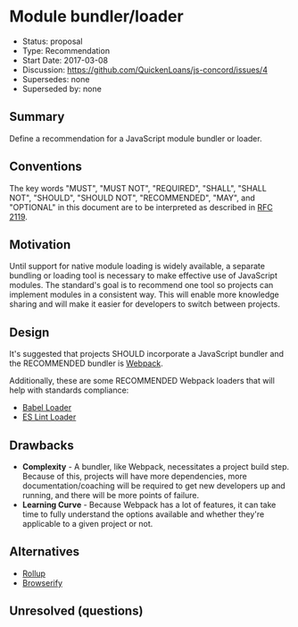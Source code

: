 # Module bundler/loader

  - Status: proposal
  - Type: Recommendation
  - Start Date: 2017-03-08
  - Discussion: https://github.com/QuickenLoans/js-concord/issues/4
  - Supersedes: none
  - Superseded by: none


## Summary
[Summary]: #summary

Define a recommendation for a JavaScript module bundler or loader.


## Conventions
[Conventions]: #conventions

The key words "MUST", "MUST NOT", "REQUIRED", "SHALL", "SHALL NOT", "SHOULD",
"SHOULD NOT", "RECOMMENDED", "MAY", and "OPTIONAL" in this document are to be
interpreted as described in [RFC 2119](http://tools.ietf.org/html/rfc2119).


## Motivation
[Motivation]: #motivation

Until support for native module loading is widely available, a separate bundling
or loading tool is necessary to make effective use of JavaScript modules. The standard's goal is to recommend one tool so projects can implement modules in a
consistent way. This will enable more knowledge sharing and will make it easier for
developers to switch between projects.


## Design
[Design]: #design

It's suggested that projects SHOULD incorporate a JavaScript bundler and the RECOMMENDED bundler is [Webpack](https://webpack.js.org/).

Additionally, these are some RECOMMENDED Webpack loaders that will help with standards compliance:

  - [Babel Loader](https://github.com/babel/babel-loader)
  - [ES Lint Loader](https://github.com/MoOx/eslint-loader)


## Drawbacks
[Drawbacks]: #drawbacks

  - **Complexity** - A bundler, like Webpack, necessitates a project build step. Because of this, projects will have more dependencies, more documentation/coaching will be required to get new developers up and running, and there will be more points of failure.
  - **Learning Curve** - Because Webpack has a lot of features, it can take time to fully understand the options available and whether they're applicable to a given project or not.


## Alternatives
[Alternatives]: #alternatives

  - [Rollup](https://rollupjs.org/)
  - [Browserify](http://browserify.org/)


## Unresolved (questions)
[Unresolved]: #unresolved-questions
